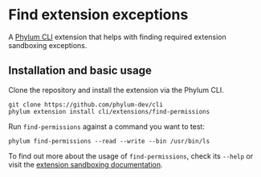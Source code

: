 # Find extension exceptions

A [Phylum CLI][phylum-cli] extension that helps with finding required extension
sandboxing exceptions.

## Installation and basic usage

Clone the repository and install the extension via the Phylum CLI.

```console
git clone https://github.com/phylum-dev/cli
phylum extension install cli/extensions/find-permissions
```

Run `find-permissions` against a command you want to test:

```console
phylum find-permissions --read --write --bin /usr/bin/ls
```

To find out more about the usage of `find-permissions`, check its `--help` or
visit the [extension sandboxing documentation].

[phylum-cli]: https://github.com/phylum-dev/cli
[extension sandboxing documentation]: https://docs.phylum.io/docs/extension_sandboxing#finding-required-exceptions
